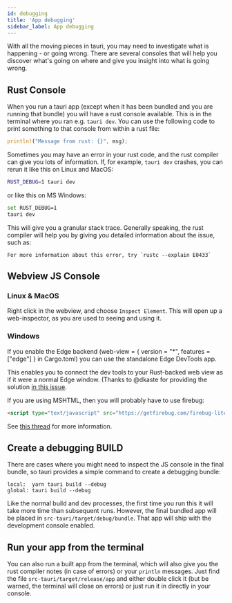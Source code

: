```yaml
---
id: debugging
title: 'App debugging'
sidebar_label: App debugging
---
```


With all the moving pieces in tauri, you may need to investigate what is happening - or going wrong. There are several consoles that will help you discover what's going on where and give you insight into what is going wrong.

## Rust Console

When you run a tauri app (except when it has been bundled and you are running that bundle) you will have a rust console available. This is in the terminal where you ran e.g. `tauri dev`. You can use the following code to print something to that console from within a rust file:

```rust
println!("Message from rust: {}", msg);
```

Sometimes you may have an error in your rust code, and the rust compiler can give you lots of information. If, for example, `tauri dev` crashes, you can rerun it like this on Linux and MacOS:

```sh
RUST_DEBUG=1 tauri dev
```

or like this on MS Windows:

```sh
set RUST_DEBUG=1
tauri dev
```

This will give you a granular stack trace. Generally speaking, the rust compiler will help you by
giving you detailed information about the issue, such as:

```
For more information about this error, try `rustc --explain E0433`
```

## Webview JS Console

### Linux & MacOS

Right click in the webview, and choose `Inspect Element`. This will open up a web-inspector, as you are used to seeing and using it.

### Windows

If you enable the Edge backend (web-view = { version = "\*", features = ["edge"] } in Cargo.toml) you can use the standalone Edge DevTools app.

This enables you to connect the dev tools to your Rust-backed web view as if it were a normal Edge window. (Thanks to @dkaste for providing the solution [in this issue](https://github.com/Boscop/web-view/issues/88#issuecomment-552464137).

If you are using MSHTML, then you will probably have to use firebug:

```html
<script type="text/javascript" src="https://getfirebug.com/firebug-lite.js"></script>
```

See [this thread](https://github.com/zserge/webview/blob/master/README.md#debugging-and-development-tips) for more information.

## Create a debugging BUILD

There are cases where you might need to inspect the JS console in the final bundle, so tauri provides a simple command to create a debugging bundle:

```
local:  yarn tauri build --debug
global: tauri build --debug
```

Like the normal build and dev processes, the first time you run this it will take more time than subsequent runs. However, the final bundled app will be placed in `src-tauri/target/debug/bundle`. That app will ship with the development console enabled.

## Run your app from the terminal

You can also run a built app from the terminal, which will also give you the rust compiler notes (in case of errors) or your `println` messages. Just find the file `src-tauri/target/release/app` and either double click it (but be warned, the terminal will close on errors) or just run it in directly in your console.
